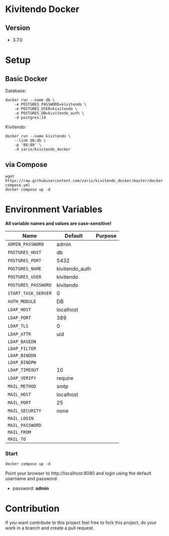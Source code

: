 # Kivitendo Docker

## Version

* 3.7.0

# Setup

## Basic Docker

Database:
```
docker run --name db \
    -e POSTGRES_PASSWORD=kivitendo \
    -e POSTGRES_USER=kivitendo \
    -e POSTGRES_DB=kivitendo_auth \
    -d postgres:14
```

Kivitendo:
```
docker run --name kivitendo \
    --link db:db \
    -p '80:80' \
    -d zarix/kivitendo_docker
```

## via Compose

```
wget https://raw.githubusercontent.com/zarix/kivitendo_docker/master/docker-compose.yml
docker compose up -d
```

# Environment Variables
**All variable names and values are case-sensitive!**

| Name | Default | Purpose |
|----------|----------|-------|
| `ADMIN_PASSWORD` | admin | |
| `POSTGRES_HOST` | db | |
| `POSTGRES_PORT` | 5432 | |
| `POSTGRES_NAME` | kivitendo_auth | |
| `POSTGRES_USER` | kivitendo | |
| `POSTGRES_PASSWORD` | kivitendo | |
| `START_TASK_SERVER` | 0 | |
| `AUTH_MODULE` | DB | |
| `LDAP_HOST` | localhost | |
| `LDAP_PORT` | 389 | |
| `LDAP_TLS` | 0 | |
| `LDAP_ATTR` | uid | |
| `LDAP_BASEDN` | | |
| `LDAP_FILTER` | | |
| `LDAP_BINDDN` | | |
| `LDAP_BINDPW` | | |
| `LDAP_TIMEOUT` | 10 | |
| `LDAP_VERIFY` | require | |
| `MAIL_METHOD` | smtp  | |
| `MAIL_HOST` | localhost | |
| `MAIL_PORT` | 25 | |
| `MAIL_SECURITY` | none | |
| `MAIL_LOGIN` | | |
| `MAIL_PASSWORD` | | |
| `MAIL_FROM` | | |
| `MAIL_TO` | | |

### Start

```
docker compose up -d
```
Point your browser to http://localhost:8080 and login using the default username and password:

- password: __admin__

# Contribution

If you want contribute to this project feel free to fork this project, do your work in a branch and create a pull request.

